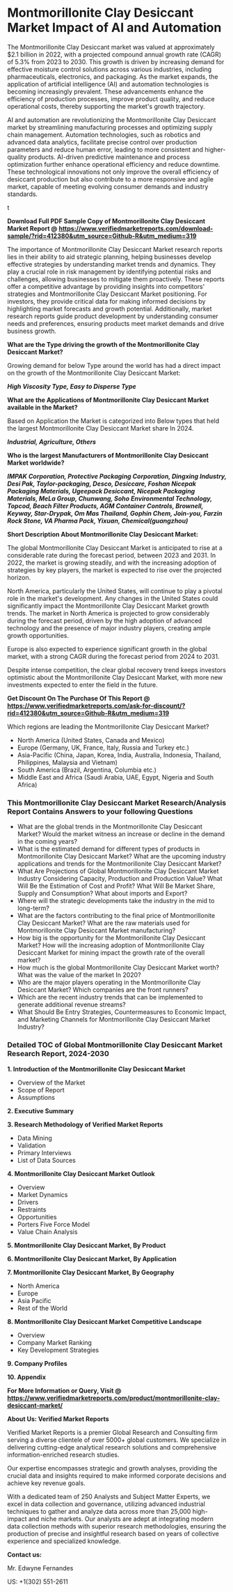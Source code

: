 <meta name="title" content="Global Montmorillonite Clay Desiccant Market Impact of AI and Automation"><meta name="description" content="The Montmorillonite Clay Desiccant market was valued at approximately $2.1 billion in 2022, with a projected compound annual growth rate (CAGR) of 5.3% from 2023 to 20"><meta name="title" content="Montmorillonite Clay Desiccant Market Size, Share, Scope, Trends, Growth, Opportunities, Analysis, Forecast"><h1>Montmorillonite Clay Desiccant Market Impact of AI and Automation</h1><p>The Montmorillonite Clay Desiccant market was valued at approximately $2.1 billion in 2022, with a projected compound annual growth rate (CAGR) of 5.3% from 2023 to 2030. This growth is driven by increasing demand for effective moisture control solutions across various industries, including pharmaceuticals, electronics, and packaging. As the market expands, the application of artificial intelligence (AI) and automation technologies is becoming increasingly prevalent. These advancements enhance the efficiency of production processes, improve product quality, and reduce operational costs, thereby supporting the market's growth trajectory.</p><p>AI and automation are revolutionizing the Montmorillonite Clay Desiccant market by streamlining manufacturing processes and optimizing supply chain management. Automation technologies, such as robotics and advanced data analytics, facilitate precise control over production parameters and reduce human error, leading to more consistent and higher-quality products. AI-driven predictive maintenance and process optimization further enhance operational efficiency and reduce downtime. These technological innovations not only improve the overall efficiency of desiccant production but also contribute to a more responsive and agile market, capable of meeting evolving consumer demands and industry standards.</p>t</p><p id="" class=""><strong>Download Full PDF Sample Copy of Montmorillonite Clay Desiccant Market Report @ <a href="https://www.verifiedmarketreports.com/download-sample/?rid=412380&utm_source=Github-R&utm_medium=319" target="_blank">https://www.verifiedmarketreports.com/download-sample/?rid=412380&utm_source=Github-R&utm_medium=319</a></strong></p><p>The importance of&nbsp;Montmorillonite Clay Desiccant Market research reports lies in their ability to aid strategic planning, helping businesses develop effective strategies by understanding market trends and dynamics. They play a crucial role in risk management by identifying potential risks and challenges, allowing businesses to mitigate them proactively. These reports offer a competitive advantage by providing insights into competitors' strategies and Montmorillonite Clay Desiccant Market positioning. For investors, they provide critical data for making informed decisions by highlighting market forecasts and growth potential. Additionally, market research reports guide product development by understanding consumer needs and preferences, ensuring products meet market demands and drive business growth.</p><p><strong>What are the&nbsp;Type driving the growth of the Montmorillonite Clay Desiccant Market?</strong></p><p id="" class="">Growing demand for below Type around the world has had a direct impact on the growth of the Montmorillonite Clay Desiccant Market:</p><em><strong>High Viscosity Type, Easy to Disperse Type</strong></em></p><strong>What are the&nbsp;Applications&nbsp;of Montmorillonite Clay Desiccant Market available in the Market?</strong></p><p id="" class="">Based on Application the Market is categorized into Below types that held the largest Montmorillonite Clay Desiccant Market share In 2024.</p><em><strong>Industrial, Agriculture, Others</strong></em></p><strong>Who is the largest Manufacturers of Montmorillonite Clay Desiccant Market worldwide?</strong></p><p><em><strong>IMPAK Corporation, Protective Packaging Corporation, Dingxing Industry, Desi Pak, Taylor-packaging, Desco, Desiccare, Foshan Nicepak Packaging Materials, Ugeepack Desiccant, Nicepak Packaging Materials, MeLa Group, Chunwang, Soho Environmental Technology, Topcod, Beach Filter Products, AGM Container Controls, Brownell, Keyway, Star-Drypak, Om Mas Thailand, Gophin Chem, Join-you, Farzin Rock Stone, VA Pharma Pack, Yixuan, Chemical(guangzhou)</strong></em></p><p id="" class=""><strong>Short Description About Montmorillonite Clay Desiccant Market:</strong></p><p>The global Montmorillonite Clay Desiccant Market is anticipated to rise at a considerable rate during the forecast period, between 2023 and 2031. In 2022, the market is growing steadily, and with the increasing adoption of strategies by key players, the market is expected to rise over the projected horizon.</p><p>North America, particularly the United States, will continue to play a pivotal role in the market's development. Any changes in the United States could significantly impact the Montmorillonite Clay Desiccant Market growth trends. The market in North America is projected to grow considerably during the forecast period, driven by the high adoption of advanced technology and the presence of major industry players, creating ample growth opportunities.</p><p>Europe is also expected to experience significant growth in the global market, with a strong CAGR during the forecast period from 2024 to 2031.</p><p>Despite intense competition, the clear global recovery trend keeps investors optimistic about the Montmorillonite Clay Desiccant Market, with more new investments expected to enter the field in the future.</p><p id="" class=""><strong>Get Discount On The Purchase Of This Report @ <a href="https://www.verifiedmarketreports.com/ask-for-discount/?rid=412380&utm_source=Github-R&utm_medium=319" target="_blank">https://www.verifiedmarketreports.com/ask-for-discount/?rid=412380&utm_source=Github-R&utm_medium=319</a></strong></p>Which regions are leading the Montmorillonite Clay Desiccant Market?</p><ul><li>North America (United States, Canada and Mexico)</li><li>Europe (Germany, UK, France, Italy, Russia and Turkey etc.)</li><li>Asia-Pacific (China, Japan, Korea, India, Australia, Indonesia, Thailand, Philippines, Malaysia and Vietnam)</li><li>South America (Brazil, Argentina, Columbia etc.)</li><li>Middle East and Africa (Saudi Arabia, UAE, Egypt, Nigeria and South Africa)</li></ul><h3 id="" class="">This Montmorillonite Clay Desiccant Market Research/Analysis Report Contains Answers to your following Questions</h3><ul><li>What are the global trends in the Montmorillonite Clay Desiccant Market? Would the market witness an increase or decline in the demand in the coming years?</li><li>What is the estimated demand for different types of products in Montmorillonite Clay Desiccant Market? What are the upcoming industry applications and trends for the Montmorillonite Clay Desiccant Market?</li><li>What Are Projections of Global Montmorillonite Clay Desiccant Market Industry Considering Capacity, Production and Production Value? What Will Be the Estimation of Cost and Profit? What Will Be Market Share, Supply and Consumption? What about imports and Export?</li><li>Where will the strategic developments take the industry in the mid to long-term?</li><li>What are the factors contributing to the final price of Montmorillonite Clay Desiccant Market? What are the raw materials used for Montmorillonite Clay Desiccant Market manufacturing?</li><li>How big is the opportunity for the Montmorillonite Clay Desiccant Market? How will the increasing adoption of Montmorillonite Clay Desiccant Market for mining impact the growth rate of the overall market?</li><li>How much is the global Montmorillonite Clay Desiccant Market worth? What was the value of the market In 2020?</li><li>Who are the major players operating in the Montmorillonite Clay Desiccant Market? Which companies are the front runners?</li><li>Which are the recent industry trends that can be implemented to generate additional revenue streams?</li><li>What Should Be Entry Strategies, Countermeasures to Economic Impact, and Marketing Channels for Montmorillonite Clay Desiccant Market Industry?</li></ul><h3 id="" class="">Detailed TOC of Global Montmorillonite Clay Desiccant Market Research Report, 2024-2030</h3><p id="" class=""><strong>1. Introduction of the Montmorillonite Clay Desiccant Market</strong></p><ul><li>Overview of the Market</li><li>Scope of Report</li><li>Assumptions</li></ul><p id="" class=""><strong>2. Executive Summary</strong></p><p id="" class=""><strong>3. Research Methodology of Verified Market Reports</strong></p><ul><li>Data Mining</li><li>Validation</li><li>Primary Interviews</li><li>List of Data Sources</li></ul><p id="" class=""><strong>4. Montmorillonite Clay Desiccant Market Outlook</strong></p><ul><li>Overview</li><li>Market Dynamics</li><li>Drivers</li><li>Restraints</li><li>Opportunities</li><li>Porters Five Force Model</li><li>Value Chain Analysis</li></ul><p id="" class=""><strong>5. Montmorillonite Clay Desiccant Market, By Product</strong></p><p id="" class=""><strong>6. Montmorillonite Clay Desiccant Market, By Application</strong></p><p id="" class=""><strong>7. Montmorillonite Clay Desiccant Market, By Geography</strong></p><ul><li>North America</li><li>Europe</li><li>Asia Pacific</li><li>Rest of the World</li></ul><p id="" class=""><strong>8. Montmorillonite Clay Desiccant Market Competitive Landscape</strong></p><ul><li>Overview</li><li>Company Market Ranking</li><li>Key Development Strategies</li></ul><p id="" class=""><strong>9. Company Profiles</strong></p><p id="" class=""><strong>10. Appendix</strong></p><p id="" class=""><strong>For More Information or Query, Visit @ <a href="https://www.verifiedmarketreports.com/product/montmorillonite-clay-desiccant-market/" target="_blank">https://www.verifiedmarketreports.com/product/montmorillonite-clay-desiccant-market/</a></strong></p><p id="" class=""><strong>About Us: Verified Market Reports</strong></p><p id="" class="">Verified Market Reports is a premier Global Research and Consulting firm serving a diverse clientele of over 5000+ global customers. We specialize in delivering cutting-edge analytical research solutions and comprehensive information-enriched research studies.</p><p id="" class="">Our expertise encompasses strategic and growth analyses, providing the crucial data and insights required to make informed corporate decisions and achieve key revenue goals.</p><p id="" class="">With a dedicated team of 250 Analysts and Subject Matter Experts, we excel in data collection and governance, utilizing advanced industrial techniques to gather and analyze data across more than 25,000 high-impact and niche markets. Our analysts are adept at integrating modern data collection methods with superior research methodologies, ensuring the production of precise and insightful research based on years of collective experience and specialized knowledge.</p><p id="" class=""><strong>Contact us:</strong></p><p id="" class="">Mr. Edwyne Fernandes</p><p id="" class="">US: +1(302) 551-2611</p>